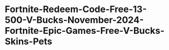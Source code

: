 # Fortnite-Redeem-Code-Free-13-500-V-Bucks-November-2024-Fortnite-Epic-Games-Free-V-Bucks-Skins-Pets
